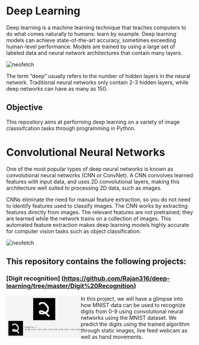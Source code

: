 
# Deep Learning

Deep learning is a machine learning technique that teaches computers to do what comes naturally to humans: learn by example. 
Deep learning models can achieve state-of-the-art accuracy, sometimes exceeding human-level performance. Models are trained by using a large set of labeled data and neural network architectures that contain many layers.

<img src="https://cdn-images-1.medium.com/max/1318/1*Gh5PS4R_A5drl5ebd_gNrg@2x.png" alt="neofetch" width="600px">

The term “deep” usually refers to the number of hidden layers in the neural network. Traditional neural networks only contain 2-3 hidden layers, while deep networks can have as many as 150.

## Objective

This repository aims at performing deep learning on a variety of image classsifcation tasks through programming in Python.

# Convolutional Neural Networks

One of the most popular types of deep neural networks is known as convolutional neural networks (CNN or ConvNet). A CNN convolves learned features with input data, and uses 2D convolutional layers, making this architecture well suited to processing 2D data, such as images.

CNNs eliminate the need for manual feature extraction, so you do not need to identify features used to classify images. The CNN works by extracting features directly from images. The relevant features are not pretrained; they are learned while the network trains on a collection of images. This automated feature extraction makes deep learning models highly accurate for computer vision tasks such as object classification.

<img src="https://codetolight.files.wordpress.com/2017/11/network.png" alt="neofetch">


## This repository contains the following projects:

### [Digit recognition] (https://github.com/Rajan316/deep-learning/tree/master/Digit%20Recognition)

<img src="recognize_main.PNG" alt="neofetch" align="left" width="200px">
In this project, we will have a glimpse into how MNIST data can be used to recognize digits from 0-9 using convolutional neural networks using the MNIST dataset. We predict the digits using the trained algorithm through static images, live feed webcam as well as hand movements. <br />
